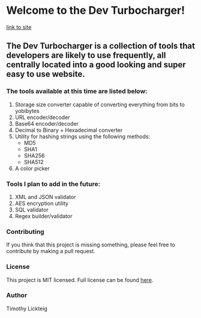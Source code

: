 # Welcome to the Dev Turbocharger!
[link to site](https://tlickteig.github.io/dev_turbocharger/)

## The Dev Turbocharger is a collection of tools that developers are likely to use frequently, all centrally located into a good looking and super easy to use website. 

### The tools available at this time are listed below:

1. Storage size converter capable of converting everything from bits to yobibytes
2. URL encoder/decoder
3. Base64 encoder/decoder
4. Decimal to Binary + Hexadecimal converter
5. Utility for hashing strings using the following methods:
    - MD5
    - SHA1
    - SHA256
    - SHA512
6. A color picker

### Tools I plan to add in the future:

1. XML and JSON validator
2. AES encryption utility
3. SQL validator
5. Regex builder/validator

### Contributing

If you think that this project is missing something, please feel free to contribute by making a pull request.

### License
This project is MIT licensed. Full license can be found [here](/LICENSE).

### Author
Timothy Lickteig